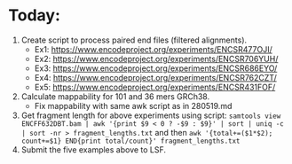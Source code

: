 # Today:
1. Create script to process paired end files (filtered alignments).
    * Ex1: https://www.encodeproject.org/experiments/ENCSR477OJI/
    * Ex2: https://www.encodeproject.org/experiments/ENCSR706YUH/
    * Ex3: https://www.encodeproject.org/experiments/ENCSR686EYO/
    * Ex4: https://www.encodeproject.org/experiments/ENCSR762CZT/
    * Ex5: https://www.encodeproject.org/experiments/ENCSR431FOF/
2. Calculate mappability for 101 and 36 mers GRCh38.
    * Fix mappability with same awk script as in 280519.md
3. Get fragment length for above experiments using script: `samtools view ENCFF632DBT.bam | awk '{print $9 < 0 ? -$9 : $9}' | sort | uniq -c | sort -nr > fragment_lengths.txt` and then `awk '{total+=($1*$2); count+=$1} END{print total/count}' fragment_lengths.txt`
4. Submit the five examples above to LSF.
